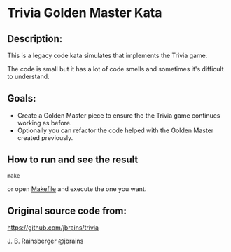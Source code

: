 # Trivia Golden Master Kata

## Description:
This is a legacy code kata simulates that implements the Trivia game.

The code is small but it has a lot of code smells and sometimes it's difficult to understand.
 
## Goals:
- Create a Golden Master piece to ensure the the Trivia game continues working as before.
- Optionally you can refactor the code helped with the Golden Master created previously.


## How to run and see the result

    make 
    
or open [Makefile](./Makefile) and execute the one you want.

## Original source code from:
https://github.com/jbrains/trivia

J. B. Rainsberger @jbrains


